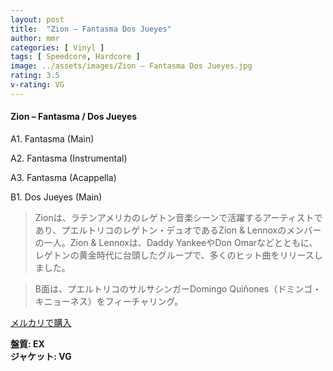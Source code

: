 ```yaml
---
layout: post
title:  "Zion – Fantasma Dos Jueyes"
author: mmr
categories: [ Vinyl ]
tags: [ Speedcore, Hardcore ]
image: ../assets/images/Zion – Fantasma Dos Jueyes.jpg
rating: 3.5
v-rating: VG
---
```


#### Zion – Fantasma / Dos Jueyes

A1. Fantasma (Main)

A2. Fantasma (Instrumental)

A3. Fantasma (Acappella)

B1. Dos Jueyes (Main)

> Zionは、ラテンアメリカのレゲトン音楽シーンで活躍するアーティストであり、プエルトリコのレゲトン・デュオであるZion & Lennoxのメンバーの一人。Zion & Lennoxは、Daddy YankeeやDon Omarなどとともに、レゲトンの黄金時代に台頭したグループで、多くのヒット曲をリリースしました。

> B面は、プエルトリコのサルサシンガーDomingo Quiñones（ドミンゴ・キニョーネス）をフィーチャリング。

[メルカリで購入](https://jp.mercari.com/item/m96423283068)

<div class="mt-4 mb-4 d-flex align-items-center">
<strong class="mr-1">盤質: EX</strong>
</div>
<div class="mt-4 mb-4 d-flex align-items-center">
<strong class="mr-1">ジャケット: VG</strong>
</div>
